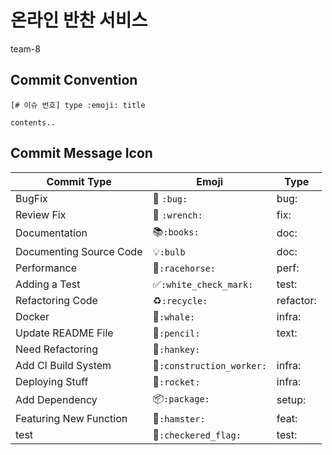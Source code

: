 # 온라인 반찬 서비스

team-8



## Commit Convention

```
[# 이슈 번호] type :emoji: title

contents..
```

## Commit Message Icon

| Commit Type             | Emoji                    | Type      |
| ----------------------- | ------------------------ | --------- |
| BugFix                  | 🐛 `:bug:`                | bug:      |
| Review Fix              | 🔧 `:wrench:`             | fix:      |
| Documentation           | 📚`:books:`               | doc:      |
| Documenting Source Code | 💡`:bulb`                 | doc:      |
| Performance             | 🐎`:racehorse:`           | perf:     |
| Adding a Test           | ✅`:white_check_mark:`    | test:     |
| Refactoring Code        | ♻️`:recycle:`             | refactor: |
| Docker                  | 🐳`:whale:`               | infra:    |
| Update README File      | 📝`:pencil:`              | text:     |
| Need Refactoring        | 💩`:hankey:`              |           |
| Add CI Build System     | 👷`:construction_worker:` | infra:    |
| Deploying Stuff         | 🚀`:rocket:`              | infra:    |
| Add Dependency          | 📦`:package:`             | setup:    |
| Featuring New Function  | 🐹`:hamster:`             | feat:     |
| test                    | 🏁`:checkered_flag:`      | test:     |